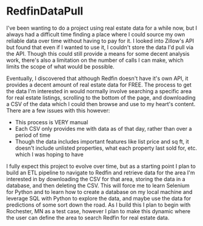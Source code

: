 # RedfinDataPull
I've been wanting to do a project using real estate data for a while now, but I always had a difficult time finding a 
place where I could source my own reliable data over time without having to pay for it. I looked into Zillow's API but
found that even if I wanted to use it, I couldn't store the data I'd pull via the API. Though this could still provide a
means for some decent analysis work, there's also a limitation on the number of calls I can make, which limits the scope
of what would be possible. 

Eventually, I discovered that although Redfin doesn't have it's own API, it provides a decent amount of real estate data
for FREE. The process to get the data I'm interested in would normally involve searching a specific area for real estate
listings, scrolling to the bottom of the page, and downloading a CSV of the data which I could then browse and use to my
heart's content. There are a few issues with this however:
- This process is VERY manual
- Each CSV only provides me with data as of that day, rather than over a period of time
- Though the data includes important features like list price and sq ft, it doesn't include unlisted properties, what
each property last sold for, etc. which I was hoping to have

I fully expect this project to evolve over time, but as a starting point I plan to build an ETL pipeline to navigate to Redfin
and retrieve data for the area I'm interested in by downloading the CSV for that area, storing the data in a database,
and then deleting the CSV. This will force me to learn Selenium for Python and to learn how to create a database on my
local machine and leverage SQL with Python to explore the data, and maybe use the data for predictions of some sort down
the road. As I build this I plan to begin with Rochester, MN as a test case, however I plan to make this dynamic where the user 
can define the area to search Redfin for real estate data.
